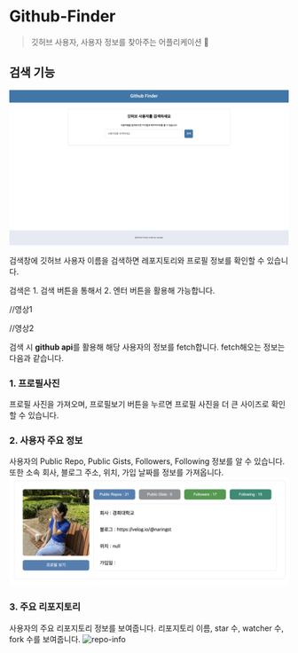 # Github-Finder

> 깃허브 사용자, 사용자 정보를 찾아주는 어플리케이션 👥

## 검색 기능

![main-page](assets/main-page.png)

검색창에 깃허브 사용자 이름을 검색하면 레포지토리와 프로필 정보를 확인할 수 있습니다.

검색은 1. 검색 버튼을 통해서 2. 엔터 버튼을 활용해 가능합니다.

//영상1

//영상2

검색 시 **github api**를 활용해 해당 사용자의 정보를 fetch합니다.
fetch해오는 정보는 다음과 같습니다.

### 1. 프로필사진

프로필 사진을 가져오며, 프로필보기 버튼을 누르면 프로필 사진을 더 큰 사이즈로 확인할 수 있습니다.

### 2. 사용자 주요 정보

사용자의 Public Repo, Public Gists, Followers, Following 정보를 알 수 있습니다. 또한 소속 회사, 블로그 주소, 위치, 가입 날짜를 정보를 가져옵니다.
![user-info](assets/userInfo.png)

### 3. 주요 리포지토리

사용자의 주요 리포지토리 정보를 보여줍니다. 리포지토리 이름, star 수, watcher 수, fork 수를 보여줍니다.
![repo-info](assets/repoInfoß.png)

